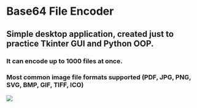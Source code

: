 # Base64 File Encoder 
## Simple desktop application, created just to practice Tkinter GUI and Python OOP.
### It can encode up to 1000 files at once.
### Most common image file formats supported (PDF, JPG, PNG, SVG, BMP, GIF, TIFF, ICO)

<img src="https://i.ibb.co/CvrWtrF/base64-encoder.png">
